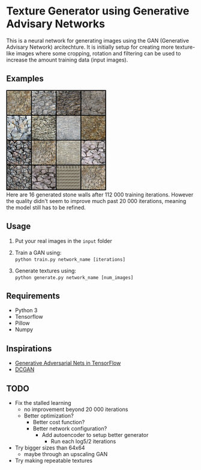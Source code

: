 # Texture Generator using Generative Advisary Networks
This is a neural network for generating images using the GAN (Generative Advisary Network) arcitechture. 
It is initially setup for creating more texture-like images where some cropping, rotation and filtering can be used to increase the amount training data (input images).


## Examples
![Example Image](/examples/example_01.png)  
Here are 16 generated stone walls after 112 000 training iterations. However the quality didn't seem to improve much past 20 000 iterations, meaning the model still has to be refined.

## Usage

1. Put your real images in the ```input``` folder

2. Train a GAN using:  
```python train.py network_name [iterations]```

3. Generate textures using:  
```python generate.py network_name [num_images]```


## Requirements
 - Python 3
 - Tensorflow
 - Pillow
 - Numpy


## Inspirations
 - [Generative Adversarial Nets in TensorFlow](http://wiseodd.github.io/techblog/2016/09/17/gan-tensorflow/)
 - [DCGAN](https://arxiv.org/abs/1511.06434)


## TODO
 - Fix the stalled learning
    - no improvement beyond 20 000 iterations
    - Better optimization?
        - Better cost function?
        - Better network configuration?
            - Add autoencoder to setup better generator
                - Run each log5/2 iterations
 - Try bigger sizes than 64x64
    - maybe through an upscaling GAN
 - Try making repeatable textures